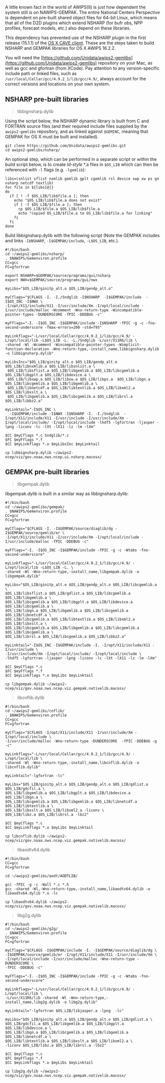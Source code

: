A little known fact in the world of AWIPS(II) is just how dependent the system still is on NAWIPS-GEMPAK.  The entire National Centers Perspective is dependent on pre-built shared object files for 64-bit Linux, which means that all of the D2D plugins which extend NSHARP (for bufr obs, NPP profiles, forecast models, etc.) also depend on these libraries.

This dependency has prevented use of the NSHARP plugin in the first release (15.1.1) of the [OS X CAVE client](https://www.unidata.ucar.edu/downloads/awips2/awips2-cave.dmg).  These are the steps taken to build NSHARP and GEMPAK libraries for OS X AWIPS 16.2.2.

You will need the [https://github.com/Unidata/awips2-gemlibs](https://github.com/Unidata/awips2-gemlibs) repository on your Mac, as well as gcc and gfortran (from XCode).  Pay attention to any version-specific include path or linked files, such as `/usr/local/Cellar/gcc/4.9.2_1/lib/gcc/4.9/`, always account for the correct versions and locations on your own system.

## NSHARP pre-built libraries

> libbignsharp.dylib

Using the script below, the NSHARP dynamic library is built from C and FORTRAN source files (and their required include files supplied by the `awips2-gemlibs` repository, and as linked against `$GEMINC`, meaning that GEMPAK for OS X must be built and installed).

	git clone https://github.com/Unidata/awips2-gemlibs.git
	cd awips2-gemlibs/nsharp/

An optional step, which can be performed in a separate script or within the build script below, is to create *ld-style* *.a files in `$OS_LIB` which can then be referenced with `-l` flags (e.g. `-lgemlib`):

	libs=(snlist sflist nxmlib gemlib gplt cgemlib rsl device xwp xw ps gn nsharp netcdf textlib)
	for file in ${libs[@]}
	do
	  if [ ! -f $OS_LIB/lib$file.a ]; then
	    echo "$OS_LIB/lib$file.a does not exist"
	    if [ -f $OS_LIB/$file.a ]; then
	      cp $OS_LIB/$file.a $OS_LIB/lib$file.a
	      echo "copied OS_LIB/$file.a to OS_LIB/lib$file.a for linking"
	    fi
	  fi
	done


Build libbignsharp.dylib with the following script (Note the GEMPAK includes and links `-I$NSHARP`, `-I$GEMPAK/include`, `-L$OS_LIB`, etc.).
	
	#!/bin/bash
	cd ~/awips2-gemlibs/nsharp/
	. $NAWIPS/Gemenviron.profile
	CC=gcc
	FC=gfortran
	
	export NSHARP=$GEMPAK/source/programs/gui/nsharp
	export NWX=$GEMPAK/source/programs/gui/nwx
	
	myLibs="$OS_LIB/ginitp_alt.o $OS_LIB/gendp_alt.o"
	
	myCflags="$CFLAGS -I. -I./Sndglib -I$NSHARP  -I$GEMPAK/include  -I$OS_INC -I$NWX \
	-I/opt/X11/include/X11 -I/usr/include/Xm -I/opt/local/include -I/usr/include/malloc -Wcomment -Wno-return-type -Wincompatible-pointer-types -DUNDERSCORE -fPIC -DDEBUG -c"
	
	myFflags="-I. -I$OS_INC -I$GEMPAK/include -I$NSHARP -fPIC -g -c -fno-second-underscore -fmax-errors=200 -std=f95"
	
	myLinkflags="-L/usr/local/Cellar/gcc/4.9.2_1/lib/gcc/4.9/ -L/opt/local/lib -L$OS_LIB -L. -L./Sndglib -L/usr/X11R6/lib \
	-shared -Wl -Wcomment -Wincompatible-pointer-types -Wimplicit-function-declaration -Wno-return-type,-install_name,libbignsharp.dylib -o libbignsharp.dylib"
	
	myLibsInc="$OS_LIB/ginitp_alt.o $OS_LIB/gendp_alt.o $OS_LIB/libnxmlib.a $OS_LIB/libsnlist.a \
	 $OS_LIB/libsflist.a $OS_LIB/libgemlib.a $OS_LIB/libcgemlib.a $OS_LIB/libgplt.a $OS_LIB/libdevice.a \
	 $OS_LIB/libxwp.a $OS_LIB/libxw.a $OS_LIB/libps.a  $OS_LIB/libgn.a $OS_LIB/libcgemlib.a $OS_LIB/libgemlib.a \
	 $OS_LIB/libnetcdf.a $OS_LIB/libtextlib.a $OS_LIB/libxml2.a $OS_LIB/libxslt.a \
	 $OS_LIB/libgemlib.a $OS_LIB/libcgemlib.a $OS_LIB/librsl.a $OS_LIB/libbz2.a"
	
	myLinktail="-I$OS_INC \
	  -I$GEMPAK/include -I$NWX -I$NSHARP -I. -I./Sndglib  -I/opt/X11/include/X11 -I/usr/include -I/usr/include/Xm -I/opt/local/include/ -I/opt/local/include -lhdf5 -lgfortran -ljasper -lpng -liconv -lc -lXt -lX11 -lz -lm -lXm"
	  
	$CC $myCflags *.c Sndglib/*.c
	$FC $myFflags *.f
	$CC $myLinkflags *.o $myLibsInc $myLinktail
	
	cp libbignsharp.dylib ~/awips2-ncep/viz/gov.noaa.nws.ncep.ui.nsharp.macosx/
		
	
## GEMPAK pre-built libraries

> libgempak.dylib

libgempak.dylib is built in a similar way as libbignsharp.dylib:

	#!/bin/bash
	cd ~/awips2-gemlibs/gempak/
	. $NAWIPS/Gemenviron.profile
	CC=gcc
	FC=gfortran

	myCflags="$CFLAGS -I. -I$GEMPAK/source/diaglib/dg -I$GEMPAK/source/gemlib/er \
	-I/opt/X11/include/X11 -I/usr/include/Xm -I/opt/local/include -I/usr/include/malloc -fPIC -DDEBUG -c"
 
 	myFflags="-I. -I$OS_INC -I$GEMPAK/include -fPIC -g -c -Wtabs -fno-second-underscore"

	myLinkflags="-L/usr/local/Cellar/gcc/4.9.2_1/lib/gcc/4.9/ -L/opt/local/lib -L$OS_LIB -L. \
	-shared -Wl -Wno-return-type,-install_name,libgempak.dylib -o libgempak.dylib"
	
	myLibs="$OS_LIB/ginitp_alt.o $OS_LIB/gendp_alt.o $OS_LIB/libcgemlib.a \
	$OS_LIB/libsflist.a $OS_LIB/gdlist.a $OS_LIB/libcgemlib.a $OS_LIB/libgemlib.a \
	$OS_LIB/libcgemlib.a $OS_LIB/libgplt.a $OS_LIB/libdevice.a $OS_LIB/libcgemlib.a \
	$OS_LIB/libgn.a $OS_LIB/libgemlib.a $OS_LIB/libcgemlib.a $OS_LIB/libnetcdf.a \
	$OS_LIB/libcgemlib.a $OS_LIB/libtextlib.a $OS_LIB/libxml2.a $OS_LIB/libxslt.a \
	$OS_LIB/libcgemlib.a $OS_LIB/libgemlib.a $OS_LIB/libcgemlib.a $OS_LIB/libcgemlib.a \
	$OS_LIB/librsl.a $OS_LIB/libcgemlib.a $OS_LIB/libbz2.a"
	
	myLinktail="-I$OS_INC -I$GEMPAK/include -I. -I/opt/X11/include/X11 -I/usr/include \
	-I/usr/include/Xm -I/opt/local/include/ -I/opt/local/include \
	-lhdf5 -lgfortran -ljasper -lpng -liconv -lc -lXt -lX11 -lz -lm -lXm"

	$CC $myCflags *.c
	$FC $myFflags *.f
	$CC $myLinkflags *.o $myLibs $myLinktail

	cp libgempak.dylib ~/awips2-ncep/viz/gov.noaa.nws.ncep.viz.gempak.nativelib.macosx/


> libcnflib.dylib


	#!/bin/bash
	cd ~/awips2-gemlibs/cnflib/
	. $NAWIPS/Gemenviron.profile
	CC=gcc
	FC=gfortran

	myCflags="$CFLAGS -I/opt/X11/include/X11 -I/usr/include/Xm -I/opt/local/include \
	-I/usr/include/malloc -Wno-return-type -DUNDERSCORE  -fPIC -DDEBUG -g -c"
		
	myLinkflags="-L/usr/local/Cellar/gcc/4.9.2_1/lib/gcc/4.9/ -L/opt/local/lib \
	-shared -Wl -Wno-return-type,-install_name,libcnflib.dylib -o libcnflib.dylib"
	
	myLinktail="-lgfortran -lc"
	
	myLibs="$OS_LIB/ginitp_alt.o $OS_LIB/gendp_alt.o $OS_LIB/gdlist.a $OS_LIB/gdcfil.a \
	$OS_LIB/libgemlib.a $OS_LIB/libgplt.a $OS_LIB/libdevice.a $OS_LIB/libgn.a \
	$OS_LIB/libcgemlib.a $OS_LIB/libgemlib.a $OS_LIB/libnetcdf.a $OS_LIB/libtextlib.a \
	$OS_LIB/libxslt.a $OS_LIB/libxml2.a -liconv \
	$OS_LIB/libz.a $OS_LIB/librsl.a -lbz2"

	$CC $myCflags *.c
	$CC $myLinkflags *.o $myLibs $myLinktail
	
	cp libcnflib.dylib ~/awips2-ncep/viz/gov.noaa.nws.ncep.viz.gempak.nativelib.macosx/


> libaodtv64.dylib

	#!/bin/bash
	CC=gcc
	FC=gfortran
	
	cd ~/awips2-gemlibs/aodt/AODTLIB/
	
	gcc -fPIC -g -c -Wall *.c *.h
	gcc -shared -Wl,-Wno-return-type,-install_name,libaodtv64.dylib -o libaodtv64.dylib *.o -lc
	
	cp libaodtv64.dylib ~/awips2-ncep/viz/gov.noaa.nws.ncep.viz.gempak.nativelib.macosx/
	
	

> libg2g.dylib

	#!/bin/bash
	cd ~/awips2-gemlibs/g2g/
	. $NAWIPS/Gemenviron.profile
	CC=gcc
	FC=gfortran
	
	myCflags="$CFLAGS -I$GEMPAK/include -I. -I$GEMPAK/source/diaglib/dg \
	-I$GEMPAK/source/gemlib/er -I/opt/X11/include/X11 -I/usr/include/Xm \
	-I/opt/local/include -I/usr/include/malloc -Wno-return-type -DUNDERSCORE \
	-fPIC -DDEBUG -c"

	myFflags="-I. -I$OS_INC -I$GEMPAK/include -fPIC -g -c -Wtabs -fno-second-underscore"

	myLinkflags="-L/usr/local/Cellar/gcc/4.9.2_1/lib/gcc/4.9/ -L/opt/local/lib \
	-L/usr/X11R6/lib -shared -Wl -Wno-return-type,-install_name,libg2g.dylib -o libg2g.dylib"
	
	myLinktail="-lgfortran $OS_LIB/libjasper.a -lpng  -lc"

	myLibs="$OS_LIB/ginitp_alt.o $OS_LIB/gendp_alt.o $OS_LIB/gdlist.a \
	$OS_LIB/gdcfil.a $OS_LIB/libgemlib.a $OS_LIB/libgplt.a $OS_LIB/libdevice.a \
	$OS_LIB/libgn.a $OS_LIB/libcgemlib.a $OS_LIB/libgemlib.a $OS_LIB/libnetcdf.a \
	$OS_LIB/libtextlib.a $OS_LIB/libxslt.a $OS_LIB/libxml2.a \
	-liconv $OS_LIB/libz.a $OS_LIB/librsl.a -lbz2"
	
	$CC $myCflags *.c
	$FC $myFflags *.f
	$CC $myLinkflags *.o $myLibs $myLinktail

	cp libg2g.dylib ~/awips2-ncep/viz/gov.noaa.nws.ncep.viz.gempak.nativelib.macosx/

